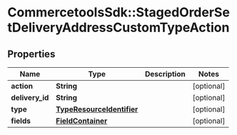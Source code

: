 # CommercetoolsSdk::StagedOrderSetDeliveryAddressCustomTypeAction

## Properties
Name | Type | Description | Notes
------------ | ------------- | ------------- | -------------
**action** | **String** |  | [optional] 
**delivery_id** | **String** |  | [optional] 
**type** | [**TypeResourceIdentifier**](TypeResourceIdentifier.md) |  | [optional] 
**fields** | [**FieldContainer**](FieldContainer.md) |  | [optional] 

